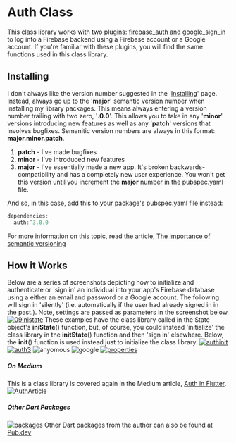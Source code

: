 # Auth Class
This class library works with two plugins: [firebase_auth ](https://pub.dartlang.org/packages/firebase_auth) and [google_sign_in](https://pub.dartlang.org/packages/google_sign_in) to log into a Firebase backend using a Firebase account or a Google account. If you're familiar with these plugins, you will find the same functions used in this class library. 
## Installing
I don't always like the version number suggested in the '[Installing](https://pub.dev/packages/auth#-installing-tab-)' page.
Instead, always go up to the '**major**' semantic version number when installing my library packages. This means always entering a version number trailing with two zero, '**.0.0**'. This allows you to take in any '**minor**' versions introducing new features as well as any '**patch**' versions that involves bugfixes. Semanitic version numbers are always in this format: **major.minor.patch**. 

1. **patch** - I've made bugfixes
2. **minor** - I've introduced new features
3. **major** - I've essentially made a new app. It's broken backwards-compatibility and has a completely new user experience. You won't get this version until you increment the **major** number in the pubspec.yaml file.

And so, in this case, add this to your package's pubspec.yaml file instead:
```javascript
dependencies:
  auth:^3.0.0
```
For more information on this topic, read the article, [The importance of semantic versioning](https://medium.com/@xabaras/the-importance-of-semantic-versioning-9b78e8e59bba)
## How it Works
Below are a series of screenshots depicting how to initialize and authenticate or 'sign in' an individual into your app's Firebase database using a either an email and password or a Google account. The following will sign in 'silently' (i.e. automatically if the user had already signed in in the past.). Note, settings are passed as parameters in the screenshot below. 
[![09inistate](https://user-images.githubusercontent.com/32497443/62817460-d9327b80-bafc-11e9-9e96-4ce2682d49e5.png)](https://github.com/AndriousSolutions/auth/blob/fab7e97246581fa4b6ad91fa95a9d10124347f2c/example/main.dart#L37)
These examples have the class library called in the State object's **iniState**() function, but, of course, you could instead 'initialize' the class library in the **initState**() function and then 'sign in' elsewhere. Below, the **init**() function is used instead just to initialize the class library. 
[![authinit](https://user-images.githubusercontent.com/32497443/62817491-5f4ec200-bafd-11e9-9197-4df5c3cd6180.png)](https://github.com/AndriousSolutions/auth/blob/fab7e97246581fa4b6ad91fa95a9d10124347f2c/example/main.dart#L31) 
[![auth3](https://user-images.githubusercontent.com/32497443/62818193-c1adbf80-bb09-11e9-966b-65a02f03e8c9.png)](https://github.com/AndriousSolutions/auth/blob/fab7e97246581fa4b6ad91fa95a9d10124347f2c/example/main.dart#L92)
![anyomous](https://user-images.githubusercontent.com/32497443/62819280-7d75eb80-bb18-11e9-89a5-6aaf3d1a4214.png)
![google](https://user-images.githubusercontent.com/32497443/62819365-deea8a00-bb19-11e9-9ce5-98ee6c5f2218.png)
[![properties](https://user-images.githubusercontent.com/32497443/62819111-2f5fe880-bb16-11e9-80d2-181a7f845bb3.png)](https://github.com/AndriousSolutions/auth/blob/fab7e97246581fa4b6ad91fa95a9d10124347f2c/example/main.dart#L151)
##### On Medium
This is a class library is covered again in the Medium article, [Auth in Flutter](https://medium.com/@greg.perry/auth-in-flutter-97275b29b550).
[![AuthArticle](https://user-images.githubusercontent.com/32497443/62817669-18160080-bb00-11e9-9279-304cec3ff95f.png)](https://medium.com/@greg.perry/auth-in-flutter-97275b29b550)
##### Other Dart Packages
[![packages](https://user-images.githubusercontent.com/32497443/64993716-5c818280-d89c-11e9-87b5-f35aee3e22f4.jpg)](https://pub.dev/packages?q=email%3Asupport%40andrioussolutions.com)
Other Dart packages from the author can also be found at [Pub.dev](https://pub.dev/packages?q=email%3Asupport%40andrioussolutions.com)

